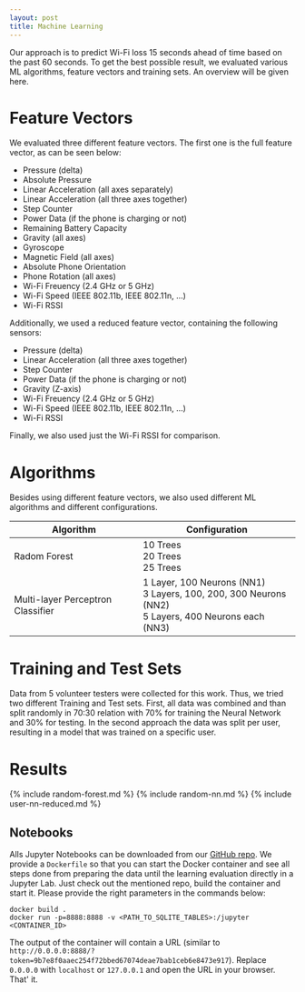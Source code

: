 ```yaml
---
layout: post
title: Machine Learning
---
```


Our approach is to predict Wi-Fi loss 15 seconds ahead of time based on the past 60 seconds. To get the best possible result, we evaluated various ML algorithms, feature vectors and training sets. An overview will be given here.

# Feature Vectors
We evaluated three different feature vectors. The first one is the full feature vector, as can be seen below:

* Pressure (delta)
* Absolute Pressure
* Linear Acceleration (all axes separately)
* Linear Acceleration (all three axes together)
* Step Counter
* Power Data (if the phone is charging or not)
* Remaining Battery Capacity
* Gravity (all axes)
* Gyroscope
* Magnetic Field (all axes)
* Absolute Phone Orientation
* Phone Rotation (all axes)
* Wi-Fi Freuency (2.4 GHz or 5 GHz)
* Wi-Fi Speed (IEEE 802.11b, IEEE 802.11n, ...)
* Wi-Fi RSSI

Additionally, we used a reduced feature vector, containing the following sensors:

* Pressure (delta)
* Linear Acceleration (all three axes together)
* Step Counter
* Power Data (if the phone is charging or not)
* Gravity (Z-axis)
* Wi-Fi Freuency (2.4 GHz or 5 GHz)
* Wi-Fi Speed (IEEE 802.11b, IEEE 802.11n, ...)
* Wi-Fi RSSI

Finally, we also used just the Wi-Fi RSSI for comparison.

# Algorithms
Besides using different feature vectors, we also used different ML algorithms and different configurations.

Algorithm | Configuration
----------|--------------
Radom Forest      | 10 Trees<br />20 Trees<br />25 Trees
Multi-layer Perceptron Classifier | 1 Layer, 100 Neurons (NN1)<br />3 Layers, 100, 200, 300 Neurons (NN2)<br />5 Layers, 400 Neurons each (NN3)

# Training and Test Sets
Data from 5 volunteer testers were collected for this work. Thus, we tried two different Training and Test sets. First, all data was combined and than split randomly in 70:30 relation with 70% for training the Neural Network and 30% for testing. In the second approach the data was split per user, resulting in a model that was trained on a specific user.

# Results
{% include random-forest.md %}
{% include random-nn.md %}
{% include user-nn-reduced.md %}

## Notebooks
Alls Jupyter Notebooks can be downloaded from our [GitHub repo](https://github.com/umr-ds/seamcon-learning-wifi-loss). We provide a `Dockerfile` so that you can start the Docker container and see all steps done from preparing the data until the learning evaluation directly in a Jupyter Lab. Just check out the mentioned repo, build the container and start it. Please provide the right parameters in the commands below:

```
docker build .
docker run -p=8888:8888 -v <PATH_TO_SQLITE_TABLES>:/jupyter <CONTAINER_ID>
```

The output of the container will contain a URL (similar to `http://0.0.0.0:8888/?token=9b7e8f0aaec254f72bbed67074deae7bab1ceb6e8473e917`). Replace `0.0.0.0` with `localhost` or `127.0.0.1` and open the URL in your browser. That' it.